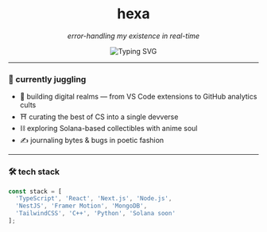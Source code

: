 <h1 align="center">hexa</h1>

<p align="center"><em>error-handling my existence in real-time</em></p>

<p align="center">
  <img src="https://readme-typing-svg.demolab.com?font=Fira+Code&size=24&pause=1000&center=true&vCenter=true&width=440&lines=Full+Stack+Sorcerer;Solana+Dreamweaver;React+%7C+NestJS+%7C+Framer+Motion;Building+forks+that+stab+reality" alt="Typing SVG" />
</p>

---

### 🧩 currently juggling
- 🧠 building digital realms — from VS Code extensions to GitHub analytics cults
- ⛩️ curating the best of CS into a single devverse
- ⛓️ exploring Solana-based collectibles with anime soul
- ✍️ journaling bytes & bugs in poetic fashion

---

### 🛠️ tech stack
```ts
const stack = [
  'TypeScript', 'React', 'Next.js', 'Node.js',
  'NestJS', 'Framer Motion', 'MongoDB',
  'TailwindCSS', 'C++', 'Python', 'Solana soon'
];
